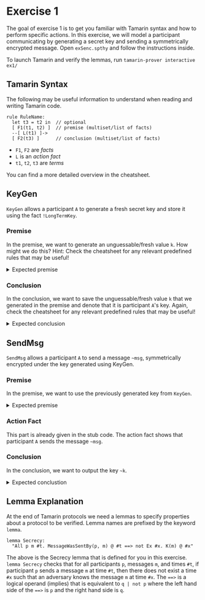 # Exercise 1

The goal of exercise 1 is to get you familiar with Tamarin syntax and how to perform specific actions. In this exercise, we will model a participant communicating by generating a secret key and sending a symmetrically encrypted message. Open `exSenc.spthy` and follow the instructions inside.

To launch Tamarin and verify the lemmas, run `tamarin-prover interactive ex1/`


## Tamarin Syntax

The following may be useful information to understand when reading and writing Tamarin code.

```tamarin
rule RuleName:
  let t3 = t2 in  // optional
  [ F1(t1, t2) ]  // premise (multiset/list of facts)
  --[ L(t1) ]->
  [ F2(t3) ]      // conclusion (multiset/list of facts)
```

- `F1`, `F2` are *facts*
- `L` is an *action fact*
- `t1`, `t2`, `t3` are *terms*

You can find a more detailed overview in the cheatsheet. 

## KeyGen

`KeyGen` allows a participant `A` to generate a fresh secret key and store it using the fact `!LongTermKey`.

### Premise

In the premise, we want to generate an unguessable/fresh value `k`. How might we do this? Hint: Check the cheatsheet for any relevant predefined rules that may be useful!
<details>
  <summary>Expected premise</summary>
  [ Fr(~k) ]
</details>


### Conclusion
In the conclusion, we want to save the unguessable/fresh value `k` that we generated in the premise and denote that it is participant `A`'s key. Again, check the cheatsheet for any relevant predefined rules that may be useful!
<details>
  <summary>Expected conclusion</summary>
  [ !LongTermKey($A, ~k) ]
</details>

## SendMsg

`SendMsg` allows a participant `A` to send a message `~msg`, symmetrically encrypted under the key generated using KeyGen. 

### Premise
In the premise, we want to use the previously generated key from `KeyGen`.
<details>
  <summary>Expected premise</summary>
  [ !LongTermKey($A, ~k) ]
</details>

### Action Fact
This part is already given in the stub code. The action fact shows that participant `A` sends the message `~msg`.

### Conclusion
In the conclusion, we want to output the key `~k`. 
<details>
  <summary>Expected conclustion</summary>
  [ Out(~k) ]
</details>


## Lemma Explanation

At the end of Tamarin protocols we need a lemmas to specify properties about a protocol to be verified. Lemma names are prefixed by the keyword `lemma`.

```tamarin
lemma Secrecy:
  "All p m #t. MessageWasSentBy(p, m) @ #t ==> not Ex #x. K(m) @ #x"
```

The above is the Secrecy lemma that is defined for you in this exercise. `lemma Secrecy` checks that for all participants `p`, messages `m`, and times `#t`, if participant `p` sends a message `m` at time `#t`, then there does not exist a time `#x` such that an adversary knows the message `m` at time `#x`. The `==>` is a logical operand (implies) that is equivalent to `q | not p` where the left hand side of the `==>` is `p` and the right hand side is `q`. 



